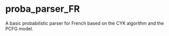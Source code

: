 # proba_parser_FR
A basic probabilistic parser for French based on the CYK algorithm and the PCFG model.
